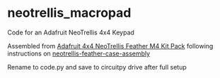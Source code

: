 # neotrellis_macropad
Code for an Adafruit NeoTrellis 4x4 Keypad

Assembled from [Adafruit 4x4 NeoTrellis Feather M4 Kit Pack](https://www.adafruit.com/product/4352) following instructions on [neotrellis-feather-case-assembly](https://learn.adafruit.com/neotrellis-feather-case-assembly)

Rename to code.py and save to circuitpy drive after full setup
